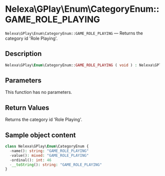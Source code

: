 # Nelexa\GPlay\Enum\CategoryEnum::GAME_ROLE_PLAYING
`Nelexa\GPlay\Enum\CategoryEnum::GAME_ROLE_PLAYING` — Returns the category id 'Role Playing'.

## Description
```php
Nelexa\GPlay\Enum\CategoryEnum::GAME_ROLE_PLAYING ( void ) : Nelexa\GPlay\Enum\CategoryEnum
```

## Parameters
This function has no parameters.

## Return Values
Returns the category id 'Role Playing'.

## Sample object content
```php
class Nelexa\GPlay\Enum\CategoryEnum {
  -name(): string: "GAME_ROLE_PLAYING"
  -value(): mixed: "GAME_ROLE_PLAYING"
  -ordinal(): int: 46
  -__toString(): string: "GAME_ROLE_PLAYING"
}
```
